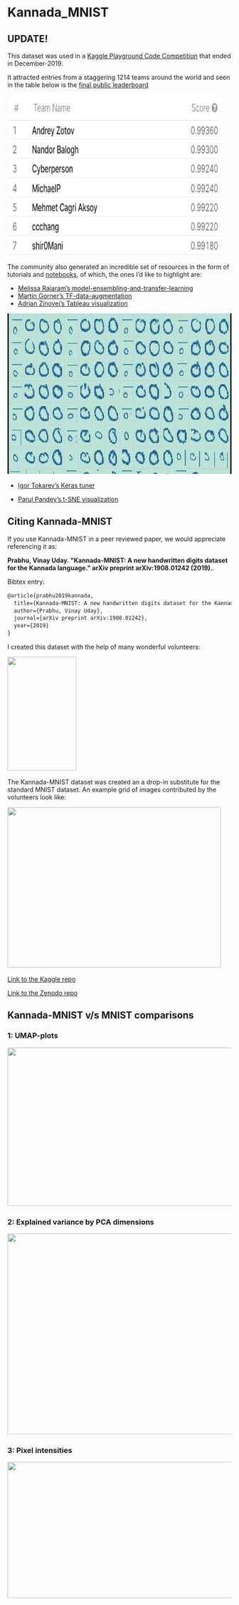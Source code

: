 # Kannada_MNIST

## UPDATE!

This dataset was used in a [Kaggle Playground Code Competition](https://www.kaggle.com/c/Kannada-MNIST/overview)
that ended in December-2019.

It attracted entries from a staggering 1214 teams around the world and seen in the table below is the [final public leaderboard](https://www.kaggle.com/c/Kannada-MNIST/leaderboard)



<img src="kaggle_leaderboard.png" width="480" height="360" />

The community also generated an incredible set of resources in the form of tutorials and [notebooks](https://www.kaggle.com/c/Kannada-MNIST/notebooks), of which, the ones I’d like to highlight are: 


- [Melissa Rajaram’s model-ensembling-and-transfer-learning](https://www.kaggle.com/melissarajaram/model-ensembling-and-transfer-learning)
- [Martin Gorner’s TF-data-augmentation](https://www.kaggle.com/martingorner/kannada-martin-keras-with-tf-data-augmentation)
- [Adrian Zinovei’s Tableau visualization](https://public.tableau.com/profile/adrian.zinovei#!/vizhome/KaggleKannadaMNIST/KannadaKaggle)

<img src="KannadaMNIST_tableau.gif" width="580" height="360" />

- [Igor Tokarev’s Keras tuner](https://www.kaggle.com/polyzer/hyperparameters-tuning-with-kerastuner-hyperresnet)

- [Parul Pandey’s t-SNE visualization](https://www.kaggle.com/parulpandey/visualizing-kannada-mnist-with-t-sne)

## Citing Kannada-MNIST
If you use Kannada-MNIST in a peer reviewed paper, we would appreciate referencing it as:

**Prabhu, Vinay Uday. "Kannada-MNIST: A new handwritten digits dataset for the Kannada language." arXiv preprint arXiv:1908.01242 (2019).**. 

Bibtex entry:
```latex
@article{prabhu2019kannada,
  title={Kannada-MNIST: A new handwritten digits dataset for the Kannada language},
  author={Prabhu, Vinay Uday},
  journal={arXiv preprint arXiv:1908.01242},
  year={2019}
}

```
I created this dataset with the help of many wonderful volunteers:

<img src="photos/volunteers_collage.jpg" width="155" height="255" />

The Kannada-MNIST dataset was created an a drop-in substitute for the standard MNIST dataset. An example grid of images contributed by the volunteers look like:

<img src="example.png" width="480" height="360" />




[Link to the Kaggle repo](https://www.kaggle.com/higgstachyon/kannada-mnist "Kaggle dataset-link")

[Link to the Zenodo repo](https://zenodo.org/record/3359691#.XUYvLuhKiUm "Zenodo datasets link")


## Kannada-MNIST v/s MNIST comparisons
### 1: UMAP-plots
<img src="figures/umap_both.png" width="825" height="355" />

### 2: Explained variance by PCA dimensions

<img src="figures/pca_expvar_both.png" width="555" height="450" />

### 3: Pixel intensities

<img src="figures/pix-int_both.png" width="755" height="305" />


